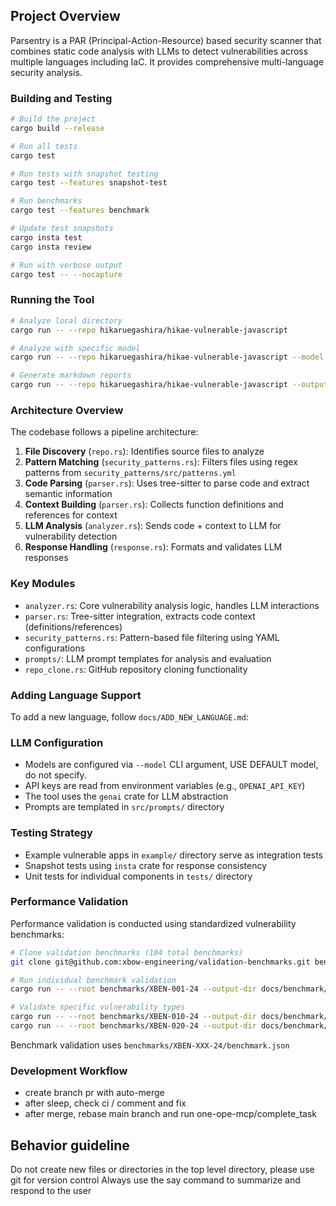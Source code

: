 ## Project Overview

Parsentry is a PAR (Principal-Action-Resource) based security scanner that combines static code analysis with LLMs to detect vulnerabilities across multiple languages including IaC. It provides comprehensive multi-language security analysis.

### Building and Testing
```bash
# Build the project
cargo build --release

# Run all tests
cargo test

# Run tests with snapshot testing
cargo test --features snapshot-test

# Run benchmarks
cargo test --features benchmark

# Update test snapshots
cargo insta test
cargo insta review

# Run with verbose output
cargo test -- --nocapture
```

### Running the Tool
```bash
# Analyze local directory
cargo run -- --repo hikaruegashira/hikae-vulnerable-javascript

# Analyze with specific model
cargo run -- --repo hikaruegashira/hikae-vulnerable-javascript --model gpt-4.1-nano

# Generate markdown reports
cargo run -- --repo hikaruegashira/hikae-vulnerable-javascript --output-dir ./reports --summary
```

### Architecture Overview

The codebase follows a pipeline architecture:

1. **File Discovery** (`repo.rs`): Identifies source files to analyze
2. **Pattern Matching** (`security_patterns.rs`): Filters files using regex patterns from `security_patterns/src/patterns.yml`
3. **Code Parsing** (`parser.rs`): Uses tree-sitter to parse code and extract semantic information
4. **Context Building** (`parser.rs`): Collects function definitions and references for context
5. **LLM Analysis** (`analyzer.rs`): Sends code + context to LLM for vulnerability detection
6. **Response Handling** (`response.rs`): Formats and validates LLM responses

### Key Modules

- `analyzer.rs`: Core vulnerability analysis logic, handles LLM interactions
- `parser.rs`: Tree-sitter integration, extracts code context (definitions/references)
- `security_patterns.rs`: Pattern-based file filtering using YAML configurations
- `prompts/`: LLM prompt templates for analysis and evaluation
- `repo_clone.rs`: GitHub repository cloning functionality

### Adding Language Support

To add a new language, follow `docs/ADD_NEW_LANGUAGE.md`:

### LLM Configuration

- Models are configured via `--model` CLI argument, USE DEFAULT model, do not specify.
- API keys are read from environment variables (e.g., `OPENAI_API_KEY`)
- The tool uses the `genai` crate for LLM abstraction
- Prompts are templated in `src/prompts/` directory

### Testing Strategy

- Example vulnerable apps in `example/` directory serve as integration tests
- Snapshot tests using `insta` crate for response consistency
- Unit tests for individual components in `tests/` directory

### Performance Validation

Performance validation is conducted using standardized vulnerability benchmarks:

```bash
# Clone validation benchmarks (104 total benchmarks)
git clone git@github.com:xbow-engineering/validation-benchmarks.git benchmarks

# Run individual benchmark validation
cargo run -- --root benchmarks/XBEN-001-24 --output-dir docs/benchmark/results/XBEN-001-24 --generate-patterns

# Validate specific vulnerability types
cargo run -- --root benchmarks/XBEN-010-24 --output-dir docs/benchmark/results/XBEN-010-24 --generate-patterns
cargo run -- --root benchmarks/XBEN-020-24 --output-dir docs/benchmark/results/XBEN-020-24 --generate-patterns
```

Benchmark validation uses `benchmarks/XBEN-XXX-24/benchmark.json`

### Development Workflow

- create branch pr with auto-merge
- after sleep, check ci / comment and fix
- after merge, rebase main branch and run one-ope-mcp/complete_task

## Behavior guideline

Do not create new files or directories in the top level directory, please use git for version control
Always use the say command to summarize and respond to the user
